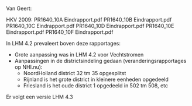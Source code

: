 Van Geert:

HKV 2009:
PR1640_10A Eindrapport.pdf
PR1640_10B Eindrapport.pdf
PR1640_10C Eindrapport.pdf
PR1640_10D Eindrapport.pdf
PR1640_10E Eindrapport.pdf
PR1640_10F Eindrapport.pdf

In LHM 4.2 prevaleert boven deze rapportages:
- Grote aanpassing was in LHM 4.2 voor Vechtstromen
- Aanpassingen in de districtsindeling gedaan (veranderingsrapportages op NHI.nu):
    - NoordHolland district 32 tm 35 opgesplitst
    - Rijnland is het grote district in kleinere eenheden opgedeeld
    - Friesland is het oude district 1 opgedeeld in 502 tm 508, etc

Er volgt een versie LHM 4.3